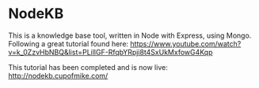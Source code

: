 # NodeKB

This is a knowledge base tool, written in Node with Express, using Mongo. Following a great tutorial found here: https://www.youtube.com/watch?v=k_0ZzvHbNBQ&list=PLillGF-RfqbYRpji8t4SxUkMxfowG4Kqp


This tutorial has been completed and is now live: http://nodekb.cupofmike.com/
